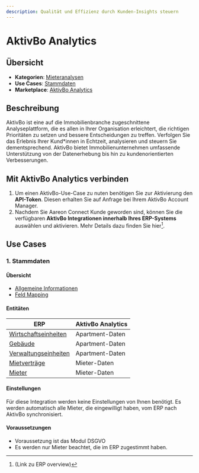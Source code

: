 ```yaml
---
description: Qualität und Effizienz durch Kunden-Insights steuern
---
```


# AktivBo Analytics

## Übersicht

* **Kategorien**: [Mieteranalysen](../kategorien/mieter-analysen.md)
* **Use Cases**: [Stammdaten](../use-cases/stammdaten.md)
* **Marketplace**: [AktivBo Analytics](https://marketplace.aareon.com/de/listings/aktivbo)

## Beschreibung

AktivBo ist eine auf die Immobilienbranche zugeschnittene Analyseplattform, die es allen in Ihrer Organisation erleichtert, die richtigen Prioritäten zu setzen und bessere Entscheidungen zu treffen. Verfolgen Sie das Erlebnis Ihrer Kund\*innen in Echtzeit, analysieren und steuern Sie dementsprechend. AktivBo bietet Immobilienunternehmen umfassende Unterstützung von der Datenerhebung bis hin zu kundenorientierten Verbesserungen.

## Mit AktivBo Analytics verbinden

1. Um einen AktivBo-Use-Case zu nuten benötigen Sie zur Aktivierung den **API-Token**. Diesen erhalten Sie auf Anfrage bei Ihrem AktivBo Account Manager.
2. Nachdem Sie Aareon Connect Kunde geworden sind, können Sie die verfügbaren **AktivBo Integrationen innerhalb Ihres ERP-Systems** auswählen und aktivieren. Mehr Details dazu finden Sie hier[^1].

## Use Cases

### 1. Stammdaten

#### Übersicht

* [Allgemeine Informationen](../use-cases/stammdaten.md)
* [Feld Mapping](https://docs.google.com/spreadsheets/d/1b5iCRsnGxBGTXNzHzaNm0SlfRoIpbRofghzS-7HwbVc/edit#gid=1213044489\&fvid=23969279)

#### Entitäten

| ERP                                                            | AktivBo Analytics |
| -------------------------------------------------------------- | ----------------- |
| [Wirtschaftseinheiten](../entitaeten/wirtschaftseinheiten.md)  | Apartment-Daten   |
| [Gebäude](../entitaeten/gebaeude.md)                           | Apartment-Daten   |
| [Verwaltungseinheiten](../kategorien/eigentuemerverwaltung.md) | Apartment-Daten   |
| [Mietverträge](../entitaeten/mietvertraege.md)                 | Mieter-Daten      |
| [Mieter](../entitaeten/mieter.md)                              | Mieter-Daten      |

#### Einstellungen

Für diese Integration werden keine Einstellungen von Ihnen benötigt. Es werden automatisch alle Mieter, die eingewilligt haben, vom ERP nach AktivBo synchronisiert.

#### Voraussetzungen

* Voraussetzung ist das Modul DSGVO
* Es werden nur Mieter beachtet, die im ERP zugestimmt haben.

[^1]: (Link zu ERP overview)
